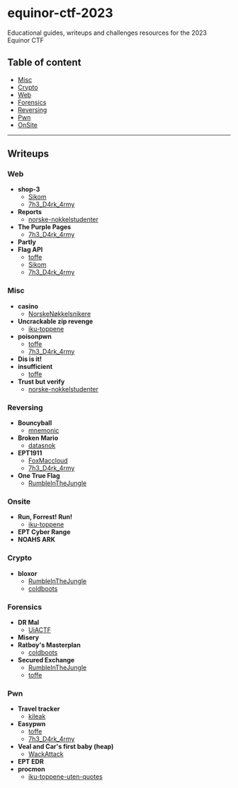 
# equinor-ctf-2023
Educational guides, writeups and challenges resources for the 2023 Equinor CTF


## Table of content
- [Misc](#misc)
- [Crypto](#crypto)
- [Web](#web)
- [Forensics](#forensics)
- [Reversing](#reversing)
- [Pwn](#pwn)
- [OnSite](#onsite)

---

## Writeups

### Web
 - **shop-3**
	 - [Sikom](/writeups/Web/shop-3/Sikom)  
	 - [7h3_D4rk_4rmy](/writeups/Web/shop-3/7h3_D4rk_4rmy)  
 - **Reports**
	 - [norske-nokkelstudenter](/writeups/Web/Reports/norske-nokkelstudenter)  
 - **The Purple Pages**
	 - [7h3_D4rk_4rmy](/writeups/Web/The%20Purple%20Pages/7h3_D4rk_4rmy)  
 - **Partly**
 - **Flag API**
	 - [toffe](/writeups/Web/Flag%20API/toffe)  
	 - [Sikom](/writeups/Web/Flag%20API/Sikom)  
	 - [7h3_D4rk_4rmy](/writeups/Web/Flag%20API/7h3_D4rk_4rmy)  
### Misc
 - **casino**
	 - [NorskeNøkkelsnikere](/writeups/Misc/casino/NorskeNøkkelsnikere)  
 - **Uncrackable zip revenge**
	 - [iku-toppene](/writeups/Misc/Uncrackable%20zip%20revenge/iku-toppene)  
 - **poisonpwn**
	 - [toffe](/writeups/Misc/poisonpwn/toffe)  
	 - [7h3_D4rk_4rmy](/writeups/Misc/poisonpwn/7h3_D4rk_4rmy)  
 - **Dis is it!**
 - **insufficient**
	 - [toffe](/writeups/Misc/insufficient/toffe)  
 - **Trust but verify**
	 - [norske-nokkelstudenter](/writeups/Misc/Trust%20but%20verify/norske-nokkelstudenter)  
### Reversing
 - **Bouncyball**
	 - [mnemonic](/writeups/Reversing/Bouncyball/mnemonic)  
 - **Broken Mario**
	 - [datasnok](/writeups/Reversing/Broken%20Mario/datasnok)  
 - **EPT1911**
	 - [FoxMaccloud](/writeups/Reversing/EPT1911/FoxMaccloud)  
	 - [7h3_D4rk_4rmy](/writeups/Reversing/EPT1911/7h3_D4rk_4rmy)  
 - **One True Flag**
	 - [RumbleInTheJungle](/writeups/Reversing/One%20True%20Flag/RumbleInTheJungle)  
### Onsite
 - **Run, Forrest! Run!**
	 - [iku-toppene](/writeups/Onsite/Run,%20Forrest!%20Run!/iku-toppene)  
 - **EPT Cyber Range**
 - **NOAHS ARK**
### Crypto
 - **bloxor**
	 - [RumbleInTheJungle](/writeups/Crypto/bloxor/RumbleInTheJungle)  
	 - [coldboots](/writeups/Crypto/bloxor/coldboots)  
### Forensics
 - **DR Mal**
	 - [UiACTF](/writeups/Forensics/DR%20Mal/UiACTF)  
 - **Misery**
 - **Ratboy's Masterplan**
	 - [coldboots](/writeups/Forensics/Ratboy's%20Masterplan/coldboots)  
 - **Secured Exchange**
	 - [RumbleInTheJungle](/writeups/Forensics/Secured%20Exchange/RumbleInTheJungle)  
	 - [toffe](/writeups/Forensics/Secured%20Exchange/toffe)  
### Pwn
 - **Travel tracker**
	 - [kileak](/writeups/Pwn/Travel%20tracker/kileak)  
 - **Easypwn**
	 - [toffe](/writeups/Pwn/Easypwn/toffe)  
	 - [7h3_D4rk_4rmy](/writeups/Pwn/Easypwn/7h3_D4rk_4rmy)  
 - **Veal and Car's first baby (heap)**
	 - [WackAttack](/writeups/Pwn/Veal%20and%20Car's%20first%20baby%20(heap)/WackAttack)  
 - **EPT EDR**
 - **procmon**
	 - [iku-toppene-uten-quotes](/writeups/Pwn/procmon/iku-toppene-uten-quotes)  
